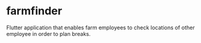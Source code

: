# farmfinder
Flutter application that enables farm employees to check locations of other employee in order to plan breaks.
